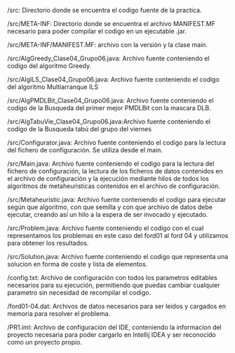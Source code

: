 /src: Directorio donde se encuentra el codigo fuente de la practica.

/src/META-INF: Directorio donde se encuentra el archivo MANIFEST.MF necesario para poder compilar el codigo en un ejecutable .jar.

/src/META-INF/MANIFEST.MF: archivo con la versión y la clase main.

/src/AlgGreedy\_Clase04\_Grupo06.java: Archivo fuente conteniendo el codigo del algoritmo Greedy.

/src/AlgILS\_Clase04\_Grupo06.java: Archivo fuente conteniendo el codigo del algoritmo Multiarranque ILS

/src/AlgPMDLBit\_Clase04\_Grupo06.java: Archivo fuente conteniendo el codigo de la Busqueda del primer mejor PMDLBit con la mascara DLB.

/src/AlgTabuVie\_Clase04\_Grupo06.java:Archivo fuente conteniendo el codigo de la Busqueda tabú del grupo del viernes

/src/Configurator.java: Archivo fuente conteniendo el codigo para la lectura del fichero de configuración. Se utiliza desde el main.

/src/Main.java: Archivo fuente conteniendo el codigo para la lectura del fichero de configuración, la lectura de los ficheros de datos contenidos en el archivo de configuración y la ejecución mediante hilos de todos los algoritmos de metaheuristicas contenidos en el archivo de configuración.

/src/Metaheuristic.java: Archivo fuente conteniendo el codigo para ejecutar según que algoritmo, con que semilla y con que archivo de datos debe ejecutar, creando así un hilo a la espera de ser invocado y ejecutado.

/src/Problem.java: Archivo fuente conteniendo el codigo con el cual representamos los problemas en este caso del ford01 al ford 04 y utilizamos para obtener los resultados.

/src/Solution.java: Archivo fuente conteniendo el codigo que representa una solucion en forma de coste y lista de elementos.

/config.txt: Archivo de configuración con todos los parametros editables necesarios para su ejecución, permitiendo que puedas cambiar cualquier parametro sin necesidad de recompilar el codigo.

/ford01-04.dat: Archivos de datos necesarios para ser leidos y cargados en memoria para resolver el problema.

/PR1.iml: Archivo de configuración del IDE, conteniendo la informacion del proyecto necesaria para poder cargarlo en Intellij IDEA y ser reconocido como un proyecto propio.
